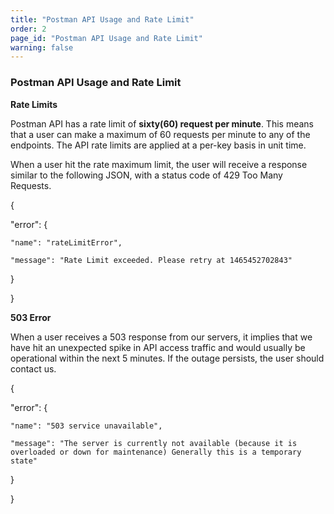 ```yaml
---
title: "Postman API Usage and Rate Limit"
order: 2
page_id: "Postman API Usage and Rate Limit"
warning: false
---
```


### Postman API Usage and Rate Limit

**Rate Limits**

Postman API has a rate limit of **sixty(60) request per minute**. This means that a user can make a maximum of 60 requests per minute to any of the endpoints. The API rate limits are applied at a per-key basis in unit time.

When a user hit the rate maximum limit, the user will receive a response similar to the following JSON, with a status code of 429 Too Many Requests.

{  
  
  "error": {  
  
    "name": "rateLimitError",  
  
    "message": "Rate Limit exceeded. Please retry at 1465452702843"  
  
  }  
  
}

**503 Error**

When a user receives a 503 response from our servers, it implies that we have hit an unexpected spike in API access traffic and would usually be operational within the next 5 minutes. If the outage persists, the user should contact us.

{  
  
  "error": {  
  
    "name": "503 service unavailable",  
  
    "message": "The server is currently not available (because it is overloaded or down for maintenance) Generally this is a temporary state"  
  
  }  
  
}
